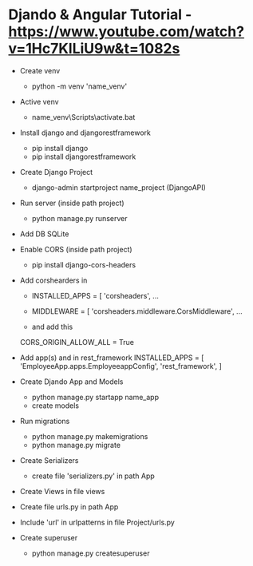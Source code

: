 # Djando & Angular Tutorial - https://www.youtube.com/watch?v=1Hc7KlLiU9w&t=1082s

- Create venv
    - python -m venv 'name_venv'

- Active venv
    - name_venv\Scripts\activate.bat

- Install django and djangorestframework
    - pip install django
    - pip install djangorestframework

- Create Django Project
    - django-admin startproject name_project (DjangoAPI)

- Run server (inside path project)
    - python manage.py runserver

- Add DB SQLite

- Enable CORS (inside path project)
    - pip install django-cors-headers

- Add corshearders in
    - INSTALLED_APPS = [
        'corsheaders',
        ...

    - MIDDLEWARE = [
        'corsheaders.middleware.CorsMiddleware',
        ...

    - and add this

    CORS_ORIGIN_ALLOW_ALL = True

- Add app(s) and in rest_framework
    INSTALLED_APPS = [
        'EmployeeApp.apps.EmployeeappConfig',
        'rest_framework',
    ]

- Create Djando App and Models
    - python manage.py startapp name_app
    - create models

- Run migrations 
    - python manage.py makemigrations 
    - python manage.py migrate

- Create Serializers
    - create file 'serializers.py' in path App

- Create Views in file views

- Create file urls.py in path App

- Include 'url' in urlpatterns in file Project/urls.py

- Create superuser
    - python manage.py createsuperuser






